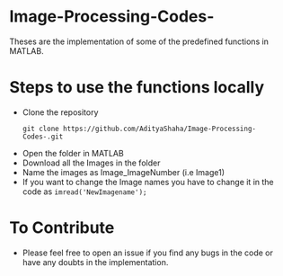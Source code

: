 # Image-Processing-Codes-
Theses are the implementation of some of the predefined functions in MATLAB.

# Steps to use the functions locally

- Clone the repository
    ```
    git clone https://github.com/AdityaShaha/Image-Processing-Codes-.git
    ```
- Open the folder in MATLAB
- Download all the Images in the folder
- Name the images as Image_ImageNumber (i.e Image1)
- If you want to change the Image names you have to change it in the code as `imread('NewImagename');` 

# To Contribute
- Please feel free to open an issue if you find any bugs in the code or have any doubts in the implementation.
    
